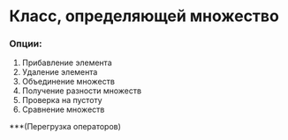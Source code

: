 # Класс, определяющей множество

### Опции:
1. Прибавление элемента
2. Удаление элемента
3. Объединение множеств
4. Получение разности множеств
5. Проверка на пустоту
6. Сравнение множеств

***(Перегрузка операторов)

